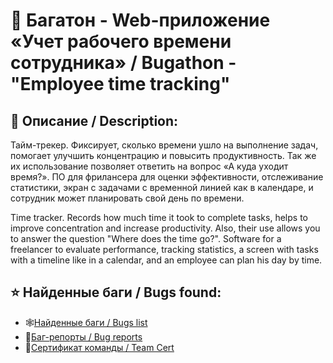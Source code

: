 # :mag_right: Багатон - Web-приложение «Учет рабочего времени сотрудника» / Bugathon - "Employee time tracking"

## :page_facing_up: Описание / Description:
Тайм-трекер. Фиксирует, сколько времени ушло на выполнение задач, помогает улучшить концентрацию и повысить продуктивность. Так же их использование позволяет ответить на вопрос «А куда уходит время?».
ПО для фрилансера для оценки эффективности, отслеживание статистики, экран с задачами с временной линией как в календаре, и сотрудник может планировать свой день по времени.

Time tracker. Records how much time it took to complete tasks, helps to improve concentration and increase productivity. Also, their use allows you to answer the question "Where does the time go?".
Software for a freelancer to evaluate performance, tracking statistics, a screen with tasks with a timeline like in a calendar, and an employee can plan his day by time.

## :star: Найденные баги / Bugs found:
- :spider_web:[Найденные баги / Bugs list](https://github.com/AlexTLG/Bugathon_Employee-time-tracking/blob/main/%D0%9A%D0%BE%D0%BC%D0%B0%D0%BD%D0%B4%D0%B0%204-1.pdf)
- :page_with_curl:[Баг-репорты / Bug reports](https://github.com/AlexTLG/Bugathon_Employee-time-tracking/blob/main/BUG-reports.pdf)
- :scroll:[Сертификат команды / Team Cert](https://github.com/AlexTLG/Bugathon_Employee-time-tracking/blob/main/Team%20Cert.pdf)
